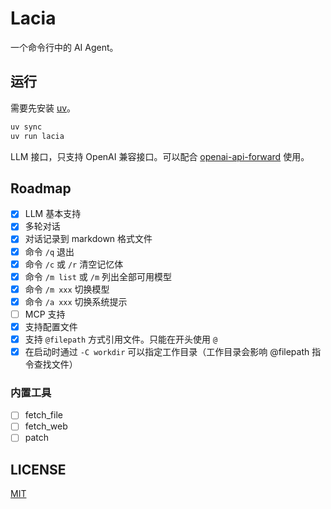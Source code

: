 # Lacia

一个命令行中的 AI Agent。

## 运行

需要先安装 [uv](https://github.com/astral-sh/uv)。

```sh
uv sync
uv run lacia
```

LLM 接口，只支持 OpenAI 兼容接口。可以配合 [openai-api-forward](https://github.com/yuekcc/openai-api-forward) 使用。

## Roadmap

- [x] LLM 基本支持
- [x] 多轮对话
- [x] 对话记录到 markdown 格式文件
- [x] 命令 `/q` 退出
- [x] 命令 `/c` 或 `/r` 清空记忆体
- [x] 命令 `/m list` 或 `/m` 列出全部可用模型
- [x] 命令 `/m xxx` 切换模型
- [x] 命令 `/a xxx` 切换系统提示
- [ ] MCP 支持
- [x] 支持配置文件
- [x] 支持 `@filepath` 方式引用文件。只能在开头使用 `@`
- [x] 在启动时通过 `-C workdir` 可以指定工作目录（工作目录会影响 @filepath 指令查找文件）

### 内置工具

- [ ] fetch_file
- [ ] fetch_web
- [ ] patch

## LICENSE

[MIT](LICENSE)
